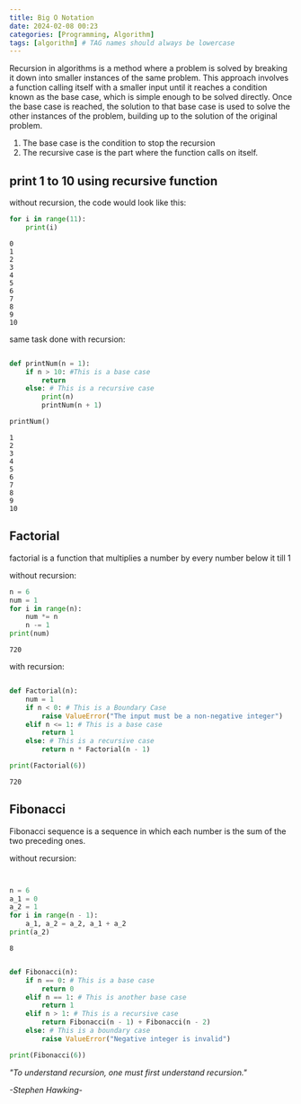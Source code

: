 ```yaml
---
title: Big O Notation
date: 2024-02-08 00:23
categories: [Programming, Algorithm]
tags: [algorithm] # TAG names should always be lowercase
---
```


Recursion in algorithms is a method where a problem is solved by breaking it down into smaller instances of the same problem. This approach involves a function calling itself with a smaller input until it reaches a condition known as the base case, which is simple enough to be solved directly. Once the base case is reached, the solution to that base case is used to solve the other instances of the problem, building up to the solution of the original problem.

1. The base case is the condition to stop the recursion
2. The recursive case is the part where the function calls on itself.

## print 1 to 10 using recursive function

without recursion, the code would look like this:

```python
for i in range(11):
    print(i)
```

    0
    1
    2
    3
    4
    5
    6
    7
    8
    9
    10

same task done with recursion:

```python

def printNum(n = 1):
    if n > 10: #This is a base case
        return
    else: # This is a recursive case
        print(n)
        printNum(n + 1)

printNum()
```

    1
    2
    3
    4
    5
    6
    7
    8
    9
    10

## Factorial

factorial is a function that multiplies a number by every number below it till 1

without recursion:

```python
n = 6
num = 1
for i in range(n):
    num *= n
    n -= 1
print(num)
```

    720

with recursion:

```python

def Factorial(n):
    num = 1
    if n < 0: # This is a Boundary Case
        raise ValueError("The input must be a non-negative integer")
    elif n <= 1: # This is a base case
        return 1
    else: # This is a recursive case
        return n * Factorial(n - 1)

print(Factorial(6))

```

    720

## Fibonacci

Fibonacci sequence is a sequence in which each number is the sum of the two preceding ones.

without recursion:

```python


n = 6
a_1 = 0
a_2 = 1
for i in range(n - 1):
    a_1, a_2 = a_2, a_1 + a_2
print(a_2)

```

    8

```python

def Fibonacci(n):
    if n == 0: # This is a base case
        return 0
    elif n == 1: # This is another base case
        return 1
    elif n > 1: # This is a recursive case
        return Fibonacci(n - 1) + Fibonacci(n - 2)
    else: # This is a boundary case
        raise ValueError("Negative integer is invalid")

print(Fibonacci(6))

```

_"To understand recursion, one must first understand recursion."_

_-Stephen Hawking-_
